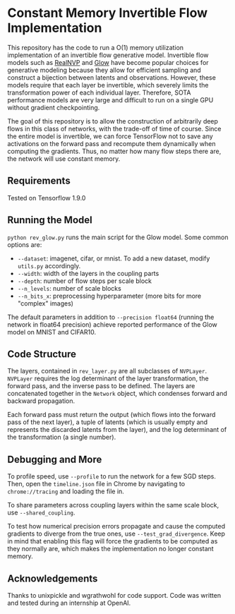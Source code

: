 # Constant Memory Invertible Flow Implementation
This repository has the code to run a O(1) memory utilization implementation of an invertible flow generative model. Invertible flow models such as [RealNVP](https://arxiv.org/abs/1605.08803) and [Glow](https://arxiv.org/abs/1807.03039) have become popular choices for generative modeling because they allow for efficient sampling and construct a bijection between latents and observations. However, these models require that each layer be invertible, which severely limits the transformation power of each individual layer. Therefore, SOTA performance models are very large and difficult to run on a single GPU without gradient checkpointing.

The goal of this repository is to allow the construction of arbitrarily deep flows in this class of networks, with the trade-off of time of course. Since the entire model is invertible, we can force TensorFlow not to save any activations on the forward pass and recompute them dynamically when computing the gradients. Thus, no matter how many flow steps there are, the network will use constant memory.

## Requirements
Tested on Tensorflow 1.9.0

## Running the Model
`python rev_glow.py` runs the main script for the Glow model. Some common options are:
- `--dataset`: imagenet, cifar, or mnist. To add a new dataset, modify `utils.py` accordingly.
- `--width`: width of the layers in the coupling parts
- `--depth`: number of flow steps per scale block
- `--n_levels`: number of scale blocks
- `--n_bits_x`: preprocessing hyperparameter (more bits for more "complex" images)

The default parameters in addition to `--precision float64` (running the network in float64 precision) achieve reported performance of the Glow model on MNIST and CIFAR10.

## Code Structure
The layers, contained in `rev_layer.py` are all subclasses of `NVPLayer`. `NVPLayer` requires the log determinant of the layer transformation, the forward pass, and the inverse pass to be defined. The layers are concatenated together in the `Network` object, which condenses forward and backward propagation. 

Each forward pass must return the output (which flows into the forward pass of the next layer), a tuple of latents (which is usually empty and represents the discarded latents from the layer), and the log determinant of the transformation (a single number).

## Debugging and More
To profile speed, use `--profile` to run the network for a few SGD steps. Then, open the `timeline.json` file in Chrome by navigating to `chrome://tracing` and loading the file in. 

To share parameters across coupling layers within the same scale block, use `--shared_coupling`.

To test how numerical precision errors propagate and cause the computed gradients to diverge from the true ones, use `--test_grad_divergence`. Keep in mind that enabling this flag will force the gradients to be computed as they normally are, which makes the implementation no longer constant memory.

## Acknowledgements
Thanks to unixpickle and wgrathwohl for code support. Code was written and tested during an internship at OpenAI.
